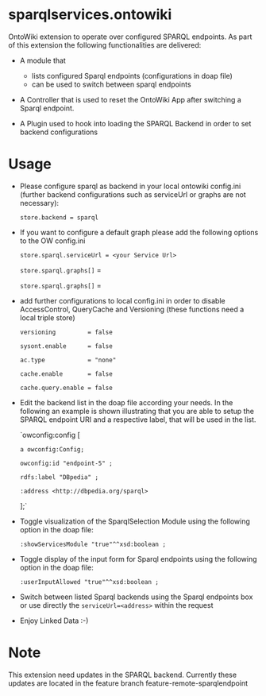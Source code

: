 sparqlservices.ontowiki
=======================

OntoWiki extension to operate over configured SPARQL endpoints.
As part of this extension the following functionalities are delivered:
* A module that 
  * lists configured Sparql endpoints (configurations in doap file)
  * can be used to switch between sparql endpoints

* A Controller that is used to reset the OntoWiki App after switching a Sparql endpoint.

* A Plugin used to hook into loading the SPARQL Backend in order to set backend configurations

Usage
=====
* Please configure sparql as backend in your local ontowiki config.ini (further backend configurations such as serviceUrl or graphs are not necessary):

  `store.backend = sparql`

* If you want to configure a default graph please add the following options to the OW config.ini

  `store.sparql.serviceUrl = <your Service Url>`

  `store.sparql.graphs[]` = <first graph Uri>

  `store.sparql.graphs[]` = <a further graph Uri>

* add further configurations to local config.ini in order to disable AccessControl, QueryCache and Versioning (these functions need a local triple store)

  `versioning         = false`

  `sysont.enable      = false`

  `ac.type            = "none"`

  `cache.enable       = false`

  `cache.query.enable = false`

* Edit the backend list in the doap file according your needs. 
  In the following an example is shown illustrating that you are able to setup the SPARQL endpoint URI and a respective label, that will be used in the list.

  `owconfig:config [

      a owconfig:Config;

      owconfig:id "endpoint-5" ;

      rdfs:label "DBpedia" ;

      :address <http://dbpedia.org/sparql>

   ];`


* Toggle visualization of the SparqlSelection Module using the following option in the doap file:

  `:showServicesModule "true"^^xsd:boolean ;`

* Toggle display of the input form for Sparql endpoints using the following option in the doap file:

  `:userInputAllowed "true"^^xsd:boolean ;`

* Switch between listed Sparql backends using the Sparql endpoints box or use directly the `serviceUrl=<address>` within the request

* Enjoy Linked Data :-)

Note 
====
This extension need updates in the SPARQL backend.
Currently these updates are located in the feature branch feature-remote-sparqlendpoint

